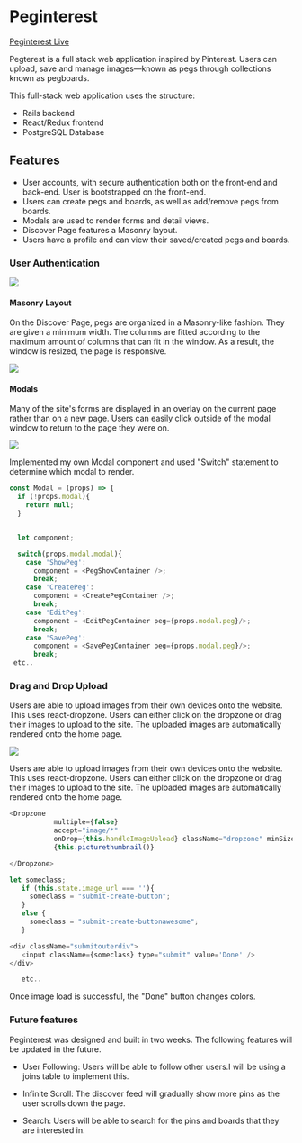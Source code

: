 # Peginterest

[Peginterest Live](https://peginterest.herokuapp.com/)

Pegterest is a full stack web application inspired by Pinterest.
Users can upload, save and manage images—known as pegs through collections known as pegboards.

This full-stack web application uses the structure:

* Rails backend
* React/Redux frontend
* PostgreSQL Database

## Features

* User accounts, with secure authentication both on the front-end and back-end. User is bootstrapped on the front-end.
* Users can create pegs and boards, as well as add/remove pegs from boards.
* Modals are used to render forms and detail views.
* Discover Page features a Masonry layout.
* Users have a profile and can view their saved/created pegs and boards.

### User Authentication

![](https://res.cloudinary.com/archhere/image/upload/v1529100882/uploaded_images/Screen_Shot_2018-06-15_at_3.06.23_PM.png)

#### Masonry Layout

On the Discover Page, pegs are organized in a Masonry-like fashion. They are given a minimum width. The columns are fitted according to the maximum amount of columns that can fit in the window. As a result, the window is resized, the page is responsive.

![](https://res.cloudinary.com/archhere/image/upload/v1529102017/uploaded_images/Screen_Shot_2018-06-15_at_3.32.33_PM.png)

#### Modals

Many of the site's forms are displayed in an overlay on the current page rather than on a new page. Users can easily click outside of the modal window to return to the page they were on.

![](https://res.cloudinary.com/archhere/image/upload/v1529101498/uploaded_images/Screen_Shot_2018-06-15_at_3.23.57_PM.png)

Implemented my own Modal component and used "Switch" statement to determine which modal to render.

```javascript
const Modal = (props) => {
  if (!props.modal){
    return null;
  }


  let component;

  switch(props.modal.modal){
    case 'ShowPeg':
      component = <PegShowContainer />;
      break;
    case 'CreatePeg':
      component = <CreatePegContainer />;
      break;
    case 'EditPeg':
      component = <EditPegContainer peg={props.modal.peg}/>;
      break;
    case 'SavePeg':
      component = <SavePegContainer peg={props.modal.peg}/>;
      break;
 etc..
  ```

### Drag and Drop Upload

Users are able to upload images from their own devices onto the website. This uses react-dropzone. Users can either click on the dropzone or drag their images to upload to the site. The uploaded images are automatically rendered onto the home page.

![](https://res.cloudinary.com/archhere/image/upload/v1529101822/uploaded_images/Screen_Shot_2018-06-15_at_3.29.56_PM.png)

 Users are able to upload images from their own devices onto the website. This uses react-dropzone. Users can either click on the dropzone or drag their images to upload to the site. The uploaded images are automatically rendered onto the home page.
 
 ```javascript
 <Dropzone
            multiple={false}
            accept="image/*"
            onDrop={this.handleImageUpload} className="dropzone" minSize={1}>
            {this.picturethumbnail()}

</Dropzone>

let someclass;
    if (this.state.image_url === ''){
      someclass = "submit-create-button";
    }
    else {
      someclass = "submit-create-buttonawesome";
    }

<div className="submitouterdiv">
    <input className={someclass} type="submit" value='Done' />
</div>

    etc..
  ```
 Once image load is successful, the "Done" button changes colors.
 
 

### Future features
Peginterest was designed and built in two weeks. The following features will be updated in the future.

* User Following: 
  Users will be able to follow other users.I will be using a joins table to implement this.

* Infinite Scroll: 
  The discover feed will gradually show more pins as the user scrolls down the page.

* Search: 
  Users will be able to search for the pins and boards that they are interested in.

